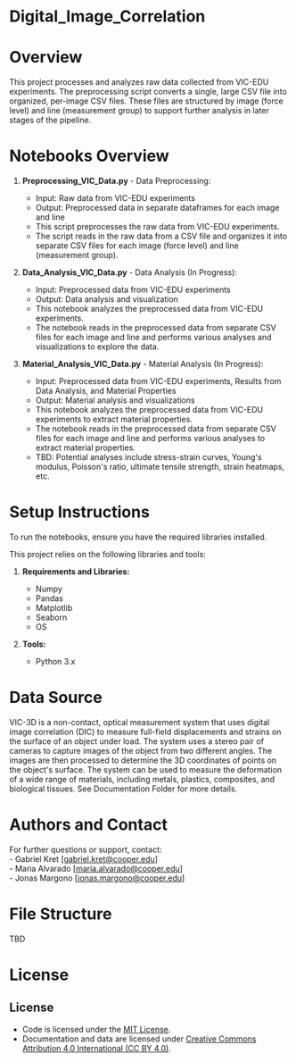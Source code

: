 # Digital_Image_Correlation

# Overview
This project processes and analyzes raw data collected from VIC-EDU experiments. The preprocessing script converts a single, large CSV file into organized, per-image CSV files. These files are structured by image (force level) and line (measurement group) to support further analysis in later stages of the pipeline.

# Notebooks Overview

1. **Preprocessing_VIC_Data.py** - Data Preprocessing:
    - Input: Raw data from VIC-EDU experiments
    - Output: Preprocessed data in separate dataframes for each image and line
    - This script preprocesses the raw data from VIC-EDU experiments. 
    - The script reads in the raw data from a CSV file and organizes it into separate CSV files for each image (force level) and line (measurement group).

2. **Data_Analysis_VIC_Data.py** - Data Analysis (In Progress): 
    - Input: Preprocessed data from VIC-EDU experiments
    - Output: Data analysis and visualization
    - This notebook analyzes the preprocessed data from VIC-EDU experiments. 
    - The notebook reads in the preprocessed data from separate CSV files for each image and line and performs various analyses and visualizations to explore the data.

3. **Material_Analysis_VIC_Data.py** - Material Analysis (In Progress):
    - Input: Preprocessed data from VIC-EDU experiments, Results from Data Analysis, and Material Properties
    - Output: Material analysis and visualizations
    - This notebook analyzes the preprocessed data from VIC-EDU experiments to extract material properties. 
    - The notebook reads in the preprocessed data from separate CSV files for each image and line and performs various analyses to extract material properties.
    - TBD: Potential analyses include stress-strain curves, Young's modulus, Poisson's ratio, ultimate tensile strength, strain heatmaps, etc.


# Setup Instructions

To run the notebooks, ensure you have the required libraries installed.

This project relies on the following libraries and tools:

1. **Requirements and Libraries:** 
    - Numpy
    - Pandas
    - Matplotlib
    - Seaborn
    - OS


2. **Tools:**
    - Python 3.x


# Data Source

VIC-3D is a non-contact, optical measurement system that uses digital image correlation (DIC) to measure full-field displacements and strains on the surface of an object under load. The system uses a stereo pair of cameras to capture images of the object from two different angles. The images are then processed to determine the 3D coordinates of points on the object's surface. The system can be used to measure the deformation of a wide range of materials, including metals, plastics, composites, and biological tissues. See Documentation Folder for more details.

# Authors and Contact

For further questions or support, contact:   
    - Gabriel Kret [gabriel.kret@cooper.edu]  
    - Maria Alvarado [maria.alvarado@cooper.edu]  
    - Jonas Margono [jonas.margono@cooper.edu]  

# File Structure

TBD

# License
## License

- Code is licensed under the [MIT License](./LICENSE).
- Documentation and data are licensed under [Creative Commons Attribution 4.0 International (CC BY 4.0)](./LICENSE.content).
